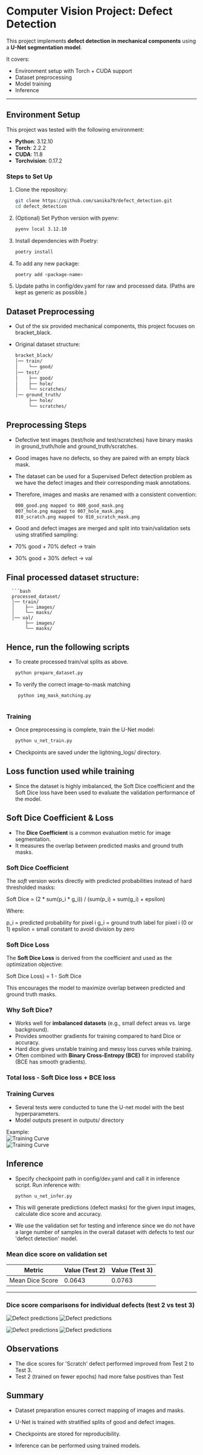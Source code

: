 # Computer Vision Project: Defect Detection  

This project implements **defect detection in mechanical components** using a **U-Net segmentation model**.  

It covers:  
- Environment setup with Torch + CUDA support  
- Dataset preprocessing  
- Model training  
- Inference  

---

## Environment Setup  

This project was tested with the following environment:  

- **Python**: 3.12.10  
- **Torch**: 2.2.2  
- **CUDA**: 11.8  
- **Torchvision**: 0.17.2  

### Steps to Set Up  
1. Clone the repository:  
   ```bash
   git clone https://github.com/sanika79/defect_detection.git
   cd defect_detection

2. (Optional) Set Python version with pyenv:
   ```bash
   pyenv local 3.12.10

3. Install dependencies with Poetry:
   ```bash
   poetry install 

4. To add any new package:
   ```bash
   poetry add <package-name>

5. Update paths in config/dev.yaml for raw and processed data. (Paths are kept as generic as possible.)

## Dataset Preprocessing
- Out of the six provided mechanical components, this project focuses on bracket_black.

- Original dataset structure:

   ```bash
   bracket_black/
   │── train/
   │    └── good/
   │── test/
   │    ├── good/
   │    ├── hole/
   │    └── scratches/
   │── ground_truth/
        ├── hole/
        └── scratches/


## Preprocessing Steps
- Defective test images (test/hole and test/scratches) have binary masks in ground_truth/hole and ground_truth/scratches.
- Good images have no defects, so they are paired with an empty black mask.
- The dataset can be used for a Supervised Defect detection problem as we have the defect images and their corresponding mask annotations.
  
- Therefore, images and masks are renamed with a consistent convention:

   ```bash
   000_good.png mapped to 000_good_mask.png
   007_hole.png mapped to 007_hole_mask.png
   010_scratch.png mapped to 010_scratch_mask.png

- Good and defect images are merged and split into train/validation sets using stratified sampling:
- 70% good + 70% defect → train
- 30% good + 30% defect → val

## Final processed dataset structure:

      ```bash
      processed_dataset/
      │── train/
      │    ├── images/
      │    └── masks/
      │── val/
           ├── images/
           └── masks/

## Hence, run the following scripts

 - To create processed train/val splits as above.
   
      ```bash
      python prepare_dataset.py
   
-  To verify the correct image-to-mask matching
  
     ```bash
      python img_mask_matching.py



 ### Training
- Once preprocessing is complete, train the U-Net model:

     ```bash
     python u_net_train.py

- Checkpoints are saved under the lightning_logs/ directory.

## Loss function used while training

- Since the dataset is highly imbalanced, the Soft Dice coefficient and the Soft Dice loss have been used to evaluate the validation performance of the model.

## Soft Dice Coefficient & Loss  

- The **Dice Coefficient** is a common evaluation metric for image segmentation.
- It measures the overlap between predicted masks and ground truth masks.  

### Soft Dice Coefficient  
The *soft* version works directly with predicted probabilities instead of hard thresholded masks:  

Soft Dice = (2 * sum(p_i * g_i)) / (sum(p_i) + sum(g_i) + epsilon)

Where:

p_i = predicted probability for pixel i
g_i = ground truth label for pixel i (0 or 1)
epsilon = small constant to avoid division by zero 

### Soft Dice Loss  
The **Soft Dice Loss** is derived from the coefficient and used as the optimization objective:  

Soft Dice Loss} = 1 - Soft Dice

This encourages the model to maximize overlap between predicted and ground truth masks.  

### Why Soft Dice?  
- Works well for **imbalanced datasets** (e.g., small defect areas vs. large background).  
- Provides smoother gradients for training compared to hard Dice or accuracy.
- Hard dice gives unstable training and messy loss curves while training.
- Often combined with **Binary Cross-Entropy (BCE)** for improved stability (BCE has smooth gradients).

### Total loss - Soft Dice loss + BCE loss 

### Training Curves  

- Several tests were conducted to tune the U-net model with the best hyperparameters.
- Model outputs present in outputs/ directory
 
Example:  
![Training Curve](outputs/test3/dice_loss_curve.png)  
![Training Curve](outputs/test3/bce_loss_curve.png)

## Inference
- Specify checkpoint path in config/dev.yaml and call it in inference script.
Run inference with:

   ```bash
   python u_net_infer.py 

- This will generate predictions (defect masks) for the given input images, calculate dice score and accuracy.
- We use the validation set for testing and inference since we do not have a large number of samples in the overall dataset with defects to test our 'defect detection' model.

### Mean dice score on validation set

| Metric        | Value (Test 2)  |  Value (Test 3) |
|---------------|-----------------| --------------- |
| Mean Dice Score    |    0.0643       |     0.0763      |

---

### Dice score comparisons for individual defects (test 2 vs test 3)

 ![Defect predictions](outputs/test2/scratch3.png) 
 ![Defect predictions](outputs/test3/scratch3.png) 

 ![Defect predictions](outputs/test2/scratch1.png) 
 ![Defect predictions](outputs/test3/scratch1.png) 


## Observations
- The dice scores for 'Scratch' defect performed improved from Test 2 to Test 3.
- Test 2 (trained on fewer epochs) had more false positives than Test




## Summary
- Dataset preparation ensures correct mapping of images and masks.

- U-Net is trained with stratified splits of good and defect images.

- Checkpoints are stored for reproducibility.

- Inference can be performed using trained models.
